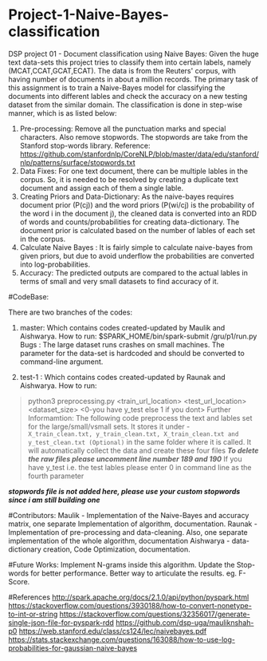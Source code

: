 # Project-1-Naive-Bayes-classification
DSP project 01 - Document classification using Naive Bayes:
Given the huge text data-sets this project tries to classify them into certain labels, namely (MCAT,CCAT,GCAT,ECAT). The data is from the Reuters' corpus, with having number of documents in about a million records.
The primary task of this assignment is to train a Naive-Bayes model for classifying the documents into different lables and check the accuracy on a new testing dataset from the similar domain. 
The classification is done in step-wise manner, which is as listed below:
1. Pre-processing: Remove all the punctuation marks and special characters. Also remove stopwords. The stopwords are take from the Stanford stop-words library. 
Reference: https://github.com/stanfordnlp/CoreNLP/blob/master/data/edu/stanford/nlp/patterns/surface/stopwords.txt
2. Data Fixes: For one text document, there can be multiple lables in the corpus. So, it is needed to be resolved by creating a duplicate text document and assign each of them a single lable.
3. Creating Priors and Data-Dictionary: As the naive-bayes requires document prior (P(cj)) and the word priors (P(wi/cj) is the probability of the word i in the document j), the cleaned data is converted into an RDD of words and counts/probabilities for creating data-dictionary.  The document prior is calculated based on the number of lables of each set in the corpus.
4. Calculate Naive Bayes : It is fairly simple to calculate naive-bayes from given priors, but due to avoid underflow the probabilities are converted into log-probabilities. 
5. Accuracy: The predicted outputs are compared to the actual lables in terms of small and very small datasets to find accuracy of it. 




#CodeBase:

There are two branches of the codes:
1. master: Which contains codes created-updated by Maulik and Aishwarya.
How to run:  $SPARK_HOME/bin/spark-submit  <Project-Home>/gru/p1/run.py
Bugs : The large dataset runs crashes on small machines. The parameter for the data-set is hardcoded and should be converted to command-line argument.

2. test-1 : Which contains codes created-updated by Raunak and Aishwarya.
How to run:
 > python3 preprocessing.py <train_url_location> <test_url_location> <dataset_size> <0-you have y_test else 1 if you dont>
 Further Informamtion: The following code preprocess the text and lables set for the large/small/vsmall sets. 
 It stores it under - ``` 
 X_train_clean.txt, y_train_clean.txt, X_train_clean.txt and y_test_clean.txt (Optional) ```
 in the same folder where it is called. It will automatically collect the data and create these four files
 ***To delete the raw files please uncomment line number 189 and 190***
 If you have y_test i.e. the test lables please enter 0 in command line as the fourth parameter

 ***stopwords file is not added here, please use your custom stopwords since i am still building one***



#Contributors:
Maulik - Implementation of the Naive-Bayes and accuracy matrix, one separate Implementation of algorithm, documentation.
Raunak - Implementation of pre-processing and data-cleaning. Also, one separate implementation of the whole algorithm, documentation
Aishwarya - data-dictionary creation, Code Optimization, documentation.


#Future Works:
Implement N-grams inside this algorithm. 
Update the Stop-words for better performance. 
Better way to articulate the results. eg. F-Score. 

#References
http://spark.apache.org/docs/2.1.0/api/python/pyspark.html
https://stackoverflow.com/questions/3930188/how-to-convert-nonetype-to-int-or-string
https://stackoverflow.com/questions/32356017/generate-single-json-file-for-pyspark-rdd
https://github.com/dsp-uga/mauliknshah-p0
https://web.stanford.edu/class/cs124/lec/naivebayes.pdf
https://stats.stackexchange.com/questions/163088/how-to-use-log-probabilities-for-gaussian-naive-bayes

